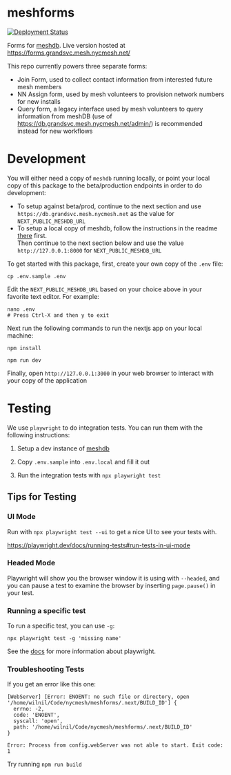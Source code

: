 # meshforms

[![Deployment Status](https://github.com/WillNilges/meshforms/actions/workflows/publish-and-deploy.yaml/badge.svg)](https://github.com/WillNilges/meshforms/actions/workflows/publish-and-deploy.yaml)

Forms for [meshdb](https://github.com/nycmeshnet/meshdb). Live version hosted at https://forms.grandsvc.mesh.nycmesh.net/

This repo currently powers three separate forms:
- Join Form, used to collect contact information from interested future mesh members
- NN Assign form, used by mesh volunteers to provision network numbers for new installs
- Query form, a legacy interface used by mesh volunteers to query information from meshDB
   (use of https://db.grandsvc.mesh.nycmesh.net/admin/) is recommended instead for new workflows

# Development

You will either need a copy of `meshdb` running locally, or point your local copy of this package to the beta/production
endpoints in order to do development:
- To setup against beta/prod, continue to the next section and use `https://db.grandsvc.mesh.nycmesh.net` as the value for `NEXT_PUBLIC_MESHDB_URL`
- To setup a local copy of meshdb, follow the instructions in the readme [there](https://github.com/nycmeshnet/meshdb) first.  
    Then continue to the next section below and use the value `http://127.0.0.1:8000` for `NEXT_PUBLIC_MESHDB_URL`

To get started with this package, first, create your own copy of the `.env` file:
```
cp .env.sample .env
```

Edit the `NEXT_PUBLIC_MESHDB_URL` based on your choice above in your favorite text editor. For example:
```
nano .env
# Press Ctrl-X and then y to exit
```

Next run the following commands to run the nextjs app on your local machine:
```
npm install

npm run dev
```

Finally, open `http://127.0.0.1:3000` in your web browser to interact with your copy of the application

# Testing

We use `playwright` to do integration tests. You can run them with the following instructions:

1. Setup a dev instance of [meshdb](https://github.com/nycmeshnet/meshdb)

2. Copy `.env.sample` into `.env.local` and fill it out

3. Run the integration tests with `npx playwright test`

## Tips for Testing

### UI Mode

Run with `npx playwright test --ui` to get a nice UI to see your tests with.

https://playwright.dev/docs/running-tests#run-tests-in-ui-mode

### Headed Mode

Playwright will show you the browser window it is using with `--headed`,
and you can pause a test to examine the browser by inserting `page.pause()`
in your test.

### Running a specific test

To run a specific test, you can use `-g`:

`npx playwright test -g 'missing name'`

See the [docs](https://playwright.dev/docs/running-tests) for more information about playwright.

### Troubleshooting Tests

If you get an error like this one:

```
[WebServer] [Error: ENOENT: no such file or directory, open '/home/wilnil/Code/nycmesh/meshforms/.next/BUILD_ID'] {
  errno: -2,
  code: 'ENOENT',
  syscall: 'open',
  path: '/home/wilnil/Code/nycmesh/meshforms/.next/BUILD_ID'
}

Error: Process from config.webServer was not able to start. Exit code: 1
```

Try running `npm run build`
